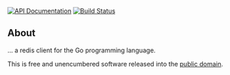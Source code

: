 [![API Documentation](https://godoc.org/github.com/pascaldekloe/redis?status.svg)](https://godoc.org/github.com/pascaldekloe/redis)
[![Build Status](https://circleci.com/gh/pascaldekloe/redis.svg?style=svg)](https://circleci.com/gh/pascaldekloe/redis)

## About

… a redis client for the Go programming language.

This is free and unencumbered software released into the
[public domain](https://creativecommons.org/publicdomain/zero/1.0).
